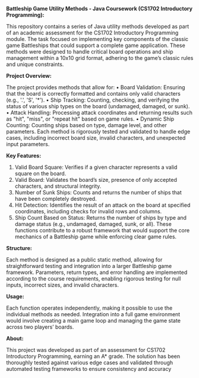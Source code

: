 **Battleship Game Utility Methods - Java Coursework (CS1702 Introductory Programming):**

This repository contains a series of Java utility methods developed as part of an academic assessment for the CS1702 Introductory Programming module. The task focused on implementing key components of the classic game Battleships that could support a complete game application. These methods were designed to handle critical board operations and ship management within a 10x10 grid format, adhering to the game’s classic rules and unique constraints.

**Project Overview:**

The project provides methods that allow for:
•	Board Validation: Ensuring that the board is correctly formatted and contains only valid characters (e.g., '.', 'S', '*').
•	Ship Tracking: Counting, checking, and verifying the status of various ship types on the board (undamaged, damaged, or sunk).
•	Attack Handling: Processing attack coordinates and returning results such as "hit", "miss", or "repeat hit" based on game rules.
•	Dynamic Ship Counting: Counting ships based on type, damage level, and other parameters.
Each method is rigorously tested and validated to handle edge cases, including incorrect board size, invalid characters, and unexpected input parameters.

**Key Features:**
1.	Valid Board Square: Verifies if a given character represents a valid square on the board.
2.	Valid Board: Validates the board’s size, presence of only accepted characters, and structural integrity.
3.	Number of Sunk Ships: Counts and returns the number of ships that have been completely destroyed.
4.	Hit Detection: Identifies the result of an attack on the board at specified coordinates, including checks for invalid rows and columns.
5.	Ship Count Based on Status: Returns the number of ships by type and damage status (e.g., undamaged, damaged, sunk, or all).
These functions contribute to a robust framework that would support the core mechanics of a Battleship game while enforcing clear game rules.

**Structure:**

Each method is designed as a public static method, allowing for straightforward testing and integration into a larger Battleship game framework. Parameters, return types, and error handling are implemented according to the course requirements, enabling rigorous testing for null inputs, incorrect sizes, and invalid characters.

**Usage:**

Each function operates independently, making it possible to use the individual methods as needed. Integration into a full game environment would involve creating a main game loop and managing the game state across two players’ boards.

**About:**

This project was developed as part of an assessment for CS1702 Introductory Programming, earning an A* grade. The solution has been thoroughly tested against various edge cases and validated through automated testing frameworks to ensure consistency and accuracy


